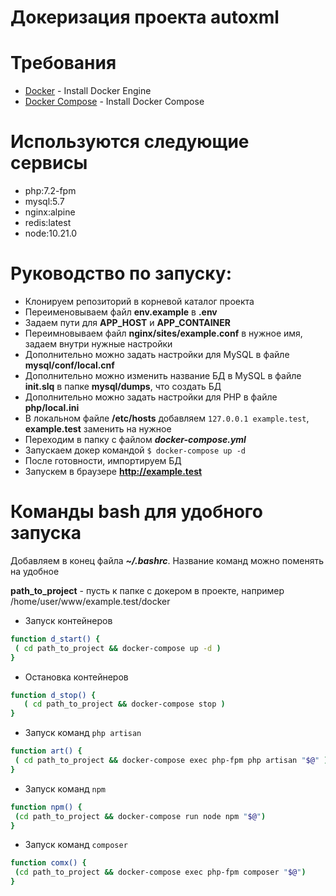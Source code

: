 # Докеризация проекта autoxml

# Требования
- [Docker](https://docs.docker.com/engine/install/) - Install Docker Engine
- [Docker Compose](https://docs.docker.com/compose/install/) - Install Docker Compose

# Используются следующие сервисы

  - php:7.2-fpm
  - mysql:5.7
  - nginx:alpine
  - redis:latest
  - node:10.21.0

# Руководство по запуску:
  - Клонируем репозиторий в корневой каталог проекта
  - Переименовываем файл **env.example** в **.env**
  - Задаем пути для **APP_HOST** и **APP_CONTAINER**
  - Переимновываем файл **nginx/sites/example.conf** в нужное имя, задаем внутри нужные настройки
  - Дополнительно можно задать настройки для MySQL в файле **mysql/conf/local.cnf**
  - Дополнительно можно изменить название БД в MySQL в файле **init.slq** в папке **mysql/dumps**, что создать БД
  - Дополнительно можно задать настройки для PHP в файле **php/local.ini**
  - В локальном файле **/etc/hosts** добавляем `127.0.0.1 example.test`, **example.test** заменить на нужное
  - Переходим в папку c файлом ***docker-compose.yml***
  - Запускаем докер командой `$ docker-compose up -d`
  - После готовности, импортируем БД
  - Запускем в браузере **http://example.test**
  
# Команды bash для удобного запуска
Добавляем в конец файла ***~/.bashrc***. 
Название команд можно поменять на удобное

**path_to_project** - пусть к папке с докером в проекте, например /home/user/www/example.test/docker

- Запуск контейнеров
```sh
function d_start() {
 ( cd path_to_project && docker-compose up -d )
}
```
- Остановка контейнеров
```sh
function d_stop() {
   ( cd path_to_project && docker-compose stop )
}
```

- Запуск команд `php artisan`
```sh
function art() {
 ( cd path_to_project && docker-compose exec php-fpm php artisan "$@" )
}
```
- Запуск команд `npm`
```sh
function npm() {
 (cd path_to_project && docker-compose run node npm "$@")
}
```

- Запуск команд `composer`
```sh
function comx() {
 (cd path_to_project && docker-compose exec php-fpm composer "$@")
}
```
